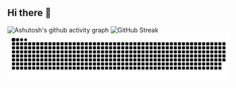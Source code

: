 ## Hi there 👋
<!--
![Anurag's GitHub stats](https://github-readme-stats.vercel.app/api?username=SuYLing)
![Top Langs](https://github-readme-stats.vercel.app/api/top-langs/?username=SuYLing)
-->

![Ashutosh's github activity graph](https://github-readme-activity-graph.vercel.app/graph?username=SuYLing)
![GitHub Streak](https://streak-stats.demolab.com/?user=SuYLing)
![HuiDBK's github activity graph](https://raw.githubusercontent.com/SuYLing/SuYLing/output/github-contribution-grid-snake.svg)
